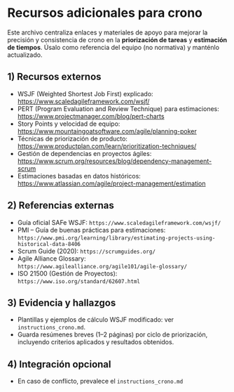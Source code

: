 # Recursos adicionales para crono

Este archivo centraliza enlaces y materiales de apoyo para mejorar la precisión y consistencia de crono en la **priorización de tareas** y **estimación de tiempos**. Úsalo como referencia del equipo (no normativa) y manténlo actualizado.

## 1) Recursos externos
- WSJF (Weighted Shortest Job First) explicado: <https://www.scaledagileframework.com/wsjf/>
- PERT (Program Evaluation and Review Technique) para estimaciones: <https://www.projectmanager.com/blog/pert-charts>
- Story Points y velocidad de equipo: <https://www.mountaingoatsoftware.com/agile/planning-poker>
- Técnicas de priorización de producto: <https://www.productplan.com/learn/prioritization-techniques/>
- Gestión de dependencias en proyectos ágiles: <https://www.scrum.org/resources/blog/dependency-management-scrum>
- Estimaciones basadas en datos históricos: <https://www.atlassian.com/agile/project-management/estimation>

## 2) Referencias externas
- Guía oficial SAFe WSJF: `https://www.scaledagileframework.com/wsjf/`
- PMI – Guía de buenas prácticas para estimaciones: `https://www.pmi.org/learning/library/estimating-projects-using-historical-data-8406`
- Scrum Guide (2020): `https://scrumguides.org/`
- Agile Alliance Glossary: `https://www.agilealliance.org/agile101/agile-glossary/`
- ISO 21500 (Gestión de Proyectos): `https://www.iso.org/standard/62607.html`

## 3) Evidencia y hallazgos
- Plantillas y ejemplos de cálculo WSJF modificado: ver `instructions_crono.md`.
- Guarda resúmenes breves (1–2 páginas) por ciclo de priorización, incluyendo criterios aplicados y resultados obtenidos.

## 4) Integración opcional
- En caso de conflicto, prevalece el `instructions_crono.md`